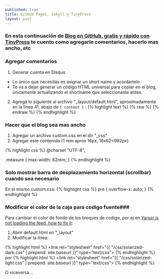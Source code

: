 ```yaml
---
published: true
title: GitHub Pages, Jekyll y TinyPress
layout: post
---
```


### En esta continuación de [Blog en GitHub, gratis y rápido con TinyPress][3] te cuento como agregarle comentarios, hacerlo mas ancho, etc

### Agregar comentarios
1. Generar cuenta en Disqus
+ Lo único que necesitás es asignar un short name y acordartelo
+ Te va a dejar generar un código HTML universal para copiar en el blog, únicamente actualizando el shortname que seleccionaste antes.
2. Agregá lo siguiente al archivo "_layout/default.html", aproximadamente en la linea 41, abajo de `{ content }` :
{% highlight text %}
{% raw %}
{% endraw %}
{% endhighlight %}

### Hacer que el blog sea mas ancho

1. Agregar un archivo custom.css en el dir "_css"
2. Agregar este contenido (1 rem aprox 16px, 16x62=992px)

{% highlight css %}
@charset "UTF-8";

.measure {
  max-width: 62rem;
}
{% endhighlight %}

### Solo mostrar barra de desplazamiento horizontal (scrollbar) cuando sea necesario
En el mismo custom.css:
{% highlight css %}
pre {
 overflow-x: auto;
}
{% endhighlight %}

### Modificar el color de la caja para codigo fuente###
Para cambiar el color de fondo de los bloques de codigo, por ej en [Yarssr is not loading the feed, how to fix it][2]:

1. Abrir default.html en "_layout"
2. Modificar la línea:

{% highlight html %}
    <link rel="stylesheet" href="{{ "/css/solarized-dark.css" | prepend: site.baseurl }}" type="text/css">
{% endhighlight %}
por
{% highlight html %}
    <link rel="stylesheet" href="{{ "/css/solarized-light.css" | prepend: site.baseurl }}" type="text/css">
{% endhighlight %}

O viceversa...



[1]: https://raw.githubusercontent.com/emmanuel-galindo/emmanuel-galindo.github.io/master/_includes/comments.html
[2]: http://emmanuel-galindo.github.io/2016/04/14/yarssr-is-not-loading-the-feed-how-to-fix-it.html]
[3]: http://emmanuel-galindo.github.io/2016/04/15/blog-en-github-gratis-y-r-pido-con-tinypress.html
